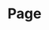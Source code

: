 ---
title: Page
redirect_to: https://ucfopen.github.io/Obojobo-Docs/releases/v3.4.0/developers/obo_nodes/page
---